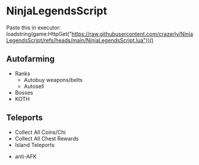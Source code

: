 # NinjaLegendsScript
Paste this in executor: loadstring(game:HttpGet("https://raw.githubusercontent.com/crazerly/NinjaLegendsScript/refs/heads/main/NinjaLegendsScript.lua"))()
## Autofarming ##
* Ranks
  - Autobuy weapons/belts
  - Autosell
* Bosses
* KOTH
## Teleports ##
* Collect All Coins/Chi
* Collect All Chest Rewards
* Island Teleports
+ anti-AFK
